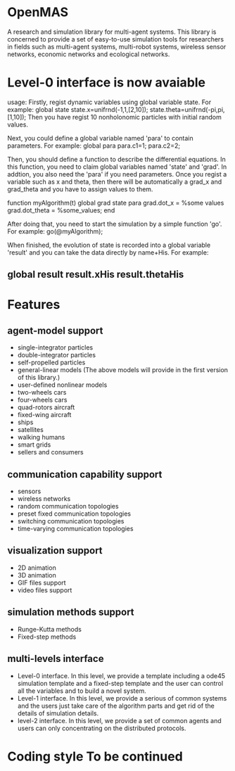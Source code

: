 # OpenMAS 
A research and simulation library for multi-agent systems. This library is concerned to provide a set of easy-to-use simulation tools for researchers in fields such as multi-agent systems, multi-robot systems, wireless sensor networks, economic networks and ecological networks.

# Level-0 interface is now avaiable

usage:
 Firstly, regist dynamic variables using global variable state. For example:
global state
state.x=unifrnd(-1,1,[2,10]);
state.theta=unifrnd(-pi,pi,[1,10]);
Then you have regist 10 nonholonomic particles with initial random values.

Next, you could define a global variable named 'para' to contain parameters. For example:
global para
para.c1=1;
para.c2=2;

Then, you should define a function to describe the differential equations. In this function, you need to claim global variables named 'state' and 'grad'. In addtion, you also need the 'para' if you need parameters. Once you regist a variable such as x and theta, then there will be automatically a grad_x and grad_theta and you have to assign values to them.

function myAlgorithm(t)
global grad state para
grad.dot_x = %some values
grad.dot_theta = %some_values;
end

After doing that, you need to start the simulation by a simple function 'go'. For example:
go(@myAlgorithm);

When finished, the evolution of state is recorded into a global variable 'result' and you can take the data directly by name+His. For example:

global result
result.xHis
result.thetaHis
---


# Features

## agent-model support 
* single-integrator particles 
* double-integrator particles 
* self-propelled particles 
* general-linear models 
(The above models will provide in the first version of this library.) 
* user-defined nonlinear models 
* two-wheels cars 
* four-wheels cars 
* quad-rotors aircraft 
* fixed-wing aircraft 
* ships 
* satellites 
* walking humans 
* smart grids 
* sellers and consumers

## communication capability support 
* sensors 
* wireless networks 
* random communication topologies 
* preset fixed communication topologies 
* switching communication topologies 
* time-varying communication topologies

## visualization support 
* 2D animation 
* 3D animation 
* GIF files support 
* video files support

## simulation methods support 
* Runge-Kutta methods 
* Fixed-step methods

## multi-levels interface 
* Level-0 interface. In this level, we provide a template including a ode45 simulation template and a fixed-step template and the user can control all the variables and to build a novel system. 
* Level-1 interface. In this level, we provide a serious of common systems and the users just take care of the algorithm parts and get rid of the details of simulation details. 
* level-2 interface. In this level, we provide a set of common agents and users can only concentrating on the distributed protocols.

# Coding style To be continued 
